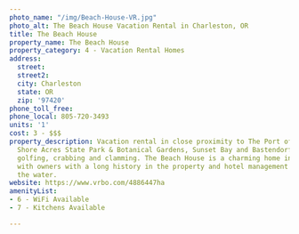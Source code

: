 ```yaml
---
photo_name: "/img/Beach-House-VR.jpg"
photo_alt: The Beach House Vacation Rental in Charleston, OR
title: The Beach House
property_name: The Beach House
property_category: 4 - Vacation Rental Homes
address:
  street: 
  street2: 
  city: Charleston
  state: OR
  zip: '97420'
phone_toll_free: 
phone_local: 805-720-3493
units: '1'
cost: 3 - $$$
property_description: Vacation rental in close proximity to The Port of Charleston,
  Shore Acres State Park & Botanical Gardens, Sunset Bay and Bastendorff beaches,
  golfing, crabbing and clamming. The Beach House is a charming home in Charleston
  with owners with a long history in the property and hotel management and views of
  the water.
website: https://www.vrbo.com/4886447ha
amenityList:
- 6 - WiFi Available
- 7 - Kitchens Available

---
```

